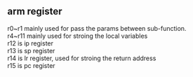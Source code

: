 ## arm register 

r0~r1 mainly used for pass the params between sub-function.  
r4~r11 mainly used for stroing the local variables  
r12 is ip register  
r13 is sp register  
r14 is lr register, used for stroing the return address  
r15 is pc register  
